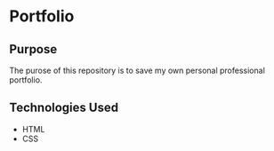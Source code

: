# Portfolio

## Purpose

The purose of this repository is to save my own personal professional portfolio.

## Technologies Used

- HTML
- CSS

